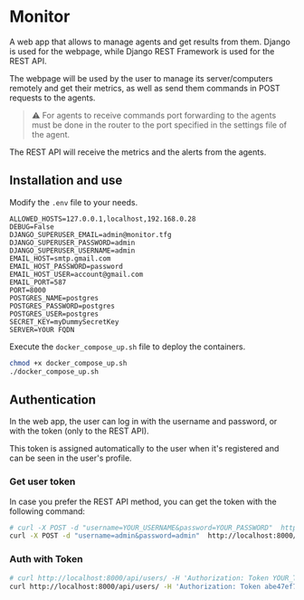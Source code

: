 # Monitor

A web app that allows to manage agents and get results from them. Django is used for the webpage, while Django REST Framework is used for the REST API.

The webpage will be used by the user to manage its server/computers remotely and get their metrics, as well as send them commands in POST requests to the agents.

> :warning: For agents to receive commands port forwarding to the agents must be done in the router to the port specified in the settings file of the agent.

The REST API will receive the metrics and the alerts from the agents.

## Installation and use

Modify the `.env` file to your needs.

```env
ALLOWED_HOSTS=127.0.0.1,localhost,192.168.0.28
DEBUG=False
DJANGO_SUPERUSER_EMAIL=admin@monitor.tfg
DJANGO_SUPERUSER_PASSWORD=admin
DJANGO_SUPERUSER_USERNAME=admin
EMAIL_HOST=smtp.gmail.com
EMAIL_HOST_PASSWORD=password
EMAIL_HOST_USER=account@gmail.com
EMAIL_PORT=587
PORT=8000
POSTGRES_NAME=postgres
POSTGRES_PASSWORD=postgres
POSTGRES_USER=postgres
SECRET_KEY=myDummySecretKey
SERVER=YOUR FQDN
```

Execute the `docker_compose_up.sh` file to deploy the containers.

```sh
chmod +x docker_compose_up.sh
./docker_compose_up.sh
```

## Authentication

In the web app, the user can log in with the username and password, or with the token (only to the REST API).

This token is assigned automatically to the user when it's registered and can be seen in the user's profile.

### Get user token

In case you prefer the REST API method, you can get the token with the following command:

```sh
# curl -X POST -d "username=YOUR_USERNAME&password=YOUR_PASSWORD"  http://SERVER:PORT/api-token-auth/
curl -X POST -d "username=admin&password=admin"  http://localhost:8000/api-token-auth/
```

### Auth with Token

```sh
# curl http://localhost:8000/api/users/ -H 'Authorization: Token YOUR_TOKEN'
curl http://localhost:8000/api/users/ -H 'Authorization: Token abe47ef7170a53a0f9670c8b2b1081d8ace7d3e5'
```
